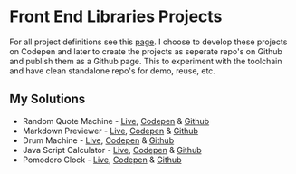 # Front End Libraries Projects

For all project definitions see this <a href="https://learn.freecodecamp.org/front-end-libraries/front-end-libraries-projects" target="blank">page</a>. I choose to develop these projects on Codepen and later to create the projects as seperate repo's on Github and publish them as a Github page. This to experiment with the toolchain and have clean standalone repo's for demo, reuse, etc.

## My Solutions

- Random Quote Machine - <a href="https://j-v-a.github.io/got-random-quotes/" target="blank">Live</a>, <a href="https://codepen.io/j-v-a/full/mjrGeM/" target="blank">Codepen</a> & <a href="https://github.com/j-v-a/got-random-quotes" target="blank">Github</a>
- Markdown Previewer - <a href="https://j-v-a.github.io/markdown-previewer/" target="blank">Live</a>, <a href="https://codepen.io/j-v-a/full/ajmMLM/" target="blank">Codepen</a> & <a href="https://github.com/j-v-a/markdown-previewer" target="blank">Github</a>
- Drum Machine - <a href="https://j-v-a.github.io/drum-machine/" target="blank">Live</a>, <a href="https://codepen.io/j-v-a/full/EpWYNK/" target="blank">Codepen</a> & <a href="https://github.com/j-v-a/drum-machine" target="blank">Github</a>
- Java Script Calculator - <a href="https://j-v-a.github.io/js-calculator/" target="blank">Live</a>, <a href="https://codepen.io/j-v-a/full/YjvBME/" target="blank">Codepen</a> & <a href="https://github.com/j-v-a/js-calculator" target="blank">Github</a>
- Pomodoro Clock - <a href="https://j-v-a.github.io/pomodoro-clock/" target="blank">Live</a>, <a href="https://codepen.io/j-v-a/full/VBBRqd/" target="blank">Codepen</a> & <a href="https://github.com/j-v-a/pomodoro-clock" target="blank">Github</a>

